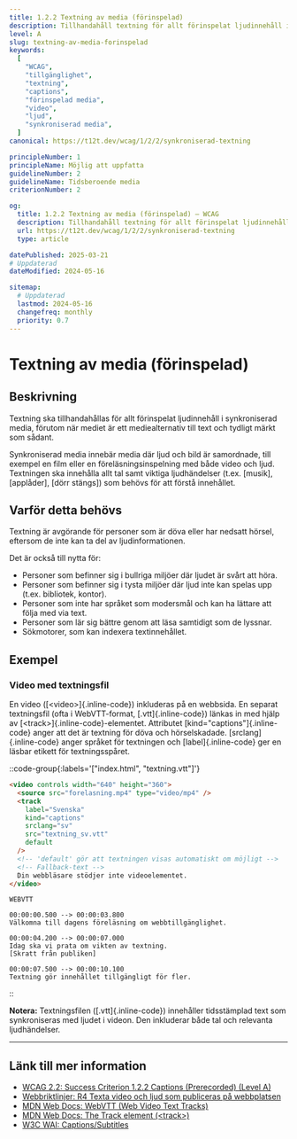 ```yaml
---
title: 1.2.2 Textning av media (förinspelad)
description: Tillhandahåll textning för allt förinspelat ljudinnehåll i synkroniserad media.
level: A
slug: textning-av-media-forinspelad
keywords:
  [
    "WCAG",
    "tillgänglighet",
    "textning",
    "captions",
    "förinspelad media",
    "video",
    "ljud",
    "synkroniserad media",
  ]
canonical: https://t12t.dev/wcag/1/2/2/synkroniserad-textning

principleNumber: 1
principleName: Möjlig att uppfatta
guidelineNumber: 2
guidelineName: Tidsberoende media
criterionNumber: 2

og:
  title: 1.2.2 Textning av media (förinspelad) – WCAG
  description: Tillhandahåll textning för allt förinspelat ljudinnehåll i synkroniserad media.
  url: https://t12t.dev/wcag/1/2/2/synkroniserad-textning
  type: article

datePublished: 2025-03-21
# Uppdaterad
dateModified: 2024-05-16

sitemap:
  # Uppdaterad
  lastmod: 2024-05-16
  changefreq: monthly
  priority: 0.7
---
```


# Textning av media (förinspelad)

## Beskrivning

Textning ska tillhandahållas för allt förinspelat ljudinnehåll i synkroniserad media, förutom när mediet är ett mediealternativ till text och tydligt märkt som sådant.

Synkroniserad media innebär media där ljud och bild är samordnade, till exempel en film eller en föreläsningsinspelning med både video och ljud. Textningen ska innehålla allt tal samt viktiga ljudhändelser (t.ex. [musik], [applåder], [dörr stängs]) som behövs för att förstå innehållet.

## Varför detta behövs

Textning är avgörande för personer som är döva eller har nedsatt hörsel, eftersom de inte kan ta del av ljudinformationen.

Det är också till nytta för:

- Personer som befinner sig i bullriga miljöer där ljudet är svårt att höra.
- Personer som befinner sig i tysta miljöer där ljud inte kan spelas upp (t.ex. bibliotek, kontor).
- Personer som inte har språket som modersmål och kan ha lättare att följa med via text.
- Personer som lär sig bättre genom att läsa samtidigt som de lyssnar.
- Sökmotorer, som kan indexera textinnehållet.

## Exempel

### Video med textningsfil

En video ([\<video\>]{.inline-code}) inkluderas på en webbsida. En separat textningsfil (ofta i WebVTT-format, [.vtt]{.inline-code}) länkas in med hjälp av [\<track\>]{.inline-code}-elementet. Attributet [kind="captions"]{.inline-code} anger att det är textning för döva och hörselskadade. [srclang]{.inline-code} anger språket för textningen och [label]{.inline-code} ger en läsbar etikett för textningsspåret.

::code-group{:labels='["index.html", "textning.vtt"]'}

```html {3-8} showLineNumbers
<video controls width="640" height="360">
  <source src="forelasning.mp4" type="video/mp4" />
  <track
    label="Svenska"
    kind="captions"
    srclang="sv"
    src="textning_sv.vtt"
    default
  />
  <!-- 'default' gör att textningen visas automatiskt om möjligt -->
  <!-- Fallback-text -->
  Din webbläsare stödjer inte videoelementet.
</video>
```

```vtt showLineNumbers
WEBVTT

00:00:00.500 --> 00:00:03.800
Välkomna till dagens föreläsning om webbtillgänglighet.

00:00:04.200 --> 00:00:07.000
Idag ska vi prata om vikten av textning.
[Skratt från publiken]

00:00:07.500 --> 00:00:10.100
Textning gör innehållet tillgängligt för fler.
```

::

**Notera:** Textningsfilen ([.vtt]{.inline-code}) innehåller tidsstämplad text som synkroniseras med ljudet i videon. Den inkluderar både tal och relevanta ljudhändelser.

---

## Länk till mer information

- [WCAG 2.2: Success Criterion 1.2.2 Captions (Prerecorded) (Level A)](https://www.w3.org/WAI/WCAG22/Understanding/captions-prerecorded.html)
- [Webbriktlinjer: R4 Texta video och ljud som publiceras på webbplatsen](https://www.digg.se/webbriktlinjer/alla-webbriktlinjer/texta-video-och-ljud-som-publiceras-pa-webbplatsen)
- [MDN Web Docs: WebVTT (Web Video Text Tracks)](https://developer.mozilla.org/en-US/docs/Web/API/WebVTT_API)
- [MDN Web Docs: The Track element (\<track\>)](https://developer.mozilla.org/en-US/docs/Web/HTML/Element/track)
- [W3C WAI: Captions/Subtitles](https://www.w3.org/WAI/media/av/captions/)

